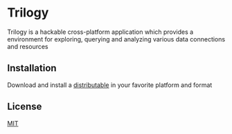 # Trilogy

Trilogy is a hackable cross-platform application which provides a environment
for exploring, querying and analyzing various data connections and resources

## Installation

Download and install a [distributable](https://github.com/awkward-ninja/trilogy/releases)
in your favorite platform and format

## License
[MIT](https://choosealicense.com/licenses/mit/)